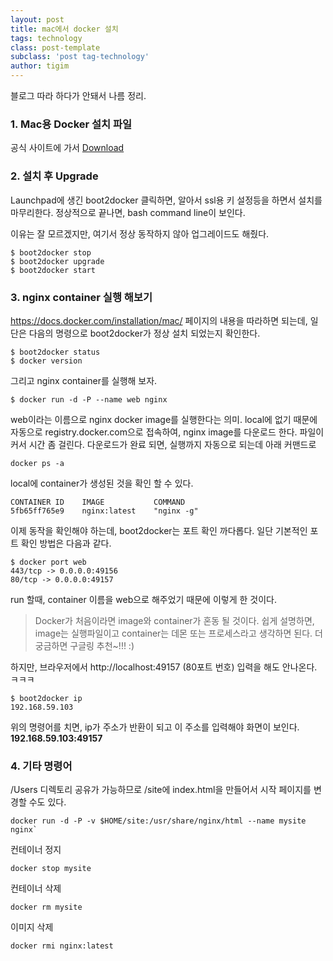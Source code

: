 ```yaml
--- 
layout: post 
title: mac에서 docker 설치  
tags: technology  
class: post-template
subclass: 'post tag-technology'  
author: tigim
---  
```


블로그 따라 하다가 안돼서 나름 정리. 

### 1. Mac용 Docker 설치 파일  

공식 사이트에 가서 [Download](https://github.com/boot2docker/osx-installer/releases/tag/v1.7.1)  

### 2. 설치 후 Upgrade  

Launchpad에 생긴 boot2docker 클릭하면, 알아서 ssl용 키 설정등을 하면서 설치를 마무리한다. 정상적으로 끝나면, bash command line이 보인다.    

이유는 잘 모르겠지만, 여기서 정상 동작하지 않아 업그레이드도 해줬다.   


    $ boot2docker stop 
    $ boot2docker upgrade
    $ boot2docker start

### 3. nginx container 실행 해보기  

https://docs.docker.com/installation/mac/ 페이지의 내용을 따라하면 되는데, 일단은 다음의 명령으로 boot2docker가 정상 설치 되었는지 확인한다.  

    $ boot2docker status
    $ docker version  

그리고 nginx container를 실행해 보자.  

    $ docker run -d -P --name web nginx  

web이라는 이름으로 nginx docker image를 실행한다는 의미. local에 없기 때문에 자동으로 registry.docker.com으로 접속하여, nginx image를 다운로드 한다. 파일이 커서 시간 좀 걸린다. 다운로드가 완료 되면,  실행까지 자동으로 되는데 아래 커맨드로 

    docker ps -a

local에 container가 생성된 것을 확인 할 수 있다.  

    CONTAINER ID    IMAGE           COMMAND                          
    5fb65ff765e9    nginx:latest    "nginx -g"  

이제 동작을 확인해야 하는데, boot2docker는 포트 확인 까다롭다. 일단 기본적인  포트 확인 방법은 다음과 같다.  

    $ docker port web
    443/tcp -> 0.0.0.0:49156
    80/tcp -> 0.0.0.0:49157

run 할때, container 이름을 web으로 해주었기 때문에 이렇게 한 것이다.  

> Docker가 처음이라면 image와 container가 혼동 될 것이다. 쉽게 설명하면, image는 실행파일이고 container는 데몬 또는 프로세스라고 생각하면 된다. 더 궁금하면 구글링 추천~!!! :)  

하지만, 브라우저에서 http://localhost:49157 (80포트 번호) 입력을 해도 안나온다. ㅋㅋㅋ  

    $ boot2docker ip
    192.168.59.103

위의 명령어를 치면, ip가 주소가 반환이 되고 이 주소를 입력해야 화면이 보인다. **192.168.59.103:49157**   

### 4. 기타 명령어  

/Users 디렉토리 공유가 가능하므로 /site에 index.html을 만들어서 시작 페이지를 변경할 수도 있다. 

    docker run -d -P -v $HOME/site:/usr/share/nginx/html --name mysite nginx`

컨테이너 정지  

    docker stop mysite  

컨테이너 삭제  

    docker rm mysite  

이미지 삭제  

    docker rmi nginx:latest  



